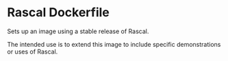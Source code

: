 # Rascal Dockerfile

Sets up an image using a stable release of Rascal.

The intended use is to extend this image to include specific demonstrations or uses of Rascal.
